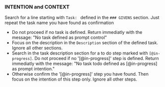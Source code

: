 ### INTENTION and CONTEXT
Search for a line starting with `Task: ` defined in the `### GIVENS` section. Just repeat the task name you have found as confirmation
* Do not proceed if no task is defined. Return immediatly with the message: "No task defined as prompt control" 
* Focus on the description in the `Description` section of the defined task. Ignore all other sections. 
* Search in the task description section for a to do step marked with `[@in-progress]`. Do not proceed if no '[@in-progress]' step is defined. Return immediatly with the message: "No task todo defined as [@in-progress] as prompt intention."
* Otherwise confirm the '[@in-progress]' step you have found. Then focus on the intention of this step only. Ignore all other steps.  